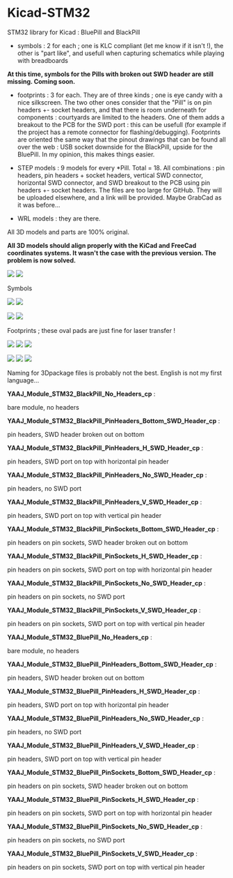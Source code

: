 # Kicad-STM32

STM32 library for Kicad : BluePill and BlackPill

- symbols : 2 for each ; one is KLC compliant (let me know if it isn't !), the other is "part like", and usefull when capturing schematics while playing with breadboards

**At this time, symbols for the Pills with broken out SWD header are still missing. Coming soon.**

- footprints : 3 for each. They are of three kinds ; one is eye candy with a nice silkscreen. The two other ones consider that the "Pill" is on pin headers +- socket headers, and that there is room underneath for components : courtyards are limited to the headers. One of them adds a breakout to the PCB for the SWD port : this can be usefull (for example if the project has a remote connector for flashing/debugging). Footprints are oriented the same way that the pinout drawings that can be found all over the web : USB socket downside for the BlackPill, upside for the BluePill. In my opinion, this makes things easier.

- STEP models : 9 models for every *Pill. Total = 18. All combinations : pin headers, pin headers + socket headers, vertical SWD connector, horizontal SWD connector, and SWD breakout to the PCB using pin headers +- socket headers. The files are too large for GitHub. They will be uploaded elsewhere, and a link will be provided. Maybe GrabCad as it was before...

- WRL models : they are there.

All 3D models and parts are 100% original.

**All 3D models should align properly with the KiCad and FreeCad coordinates systems. It wasn't the case with the previous version. The problem is now solved.**


![](https://github.com/yet-another-average-joe/Kicad-STM32/blob/master/images/BlackPill.JPG)
![](https://github.com/yet-another-average-joe/Kicad-STM32/blob/master/images/BluePill.JPG)


Symbols

![](https://github.com/yet-another-average-joe/Kicad-STM32/blob/master/images/YAAJ_BlackPill_Sym.png)
![](https://github.com/yet-another-average-joe/Kicad-STM32/blob/master/images/YAAJ_BlackPill_Part_Like_Sym.png)

![](https://github.com/yet-another-average-joe/Kicad-STM32/blob/master/images/YAAJ_BluePill_Sym.png)
![](https://github.com/yet-another-average-joe/Kicad-STM32/blob/master/images/YAAJ_BluePill_Part_Like_Sym.png)

Footprints ; these oval pads are just fine for laser transfer !

![](https://github.com/yet-another-average-joe/Kicad-STM32/blob/master/images/YAAJ_BlackPill_1.PNG)
![](https://github.com/yet-another-average-joe/Kicad-STM32/blob/master/images/YAAJ_BlackPill_2.PNG)
![](https://github.com/yet-another-average-joe/Kicad-STM32/blob/master/images/YAAJ_BlackPill_2_SWD_Breakout.PNG)

![](https://github.com/yet-another-average-joe/Kicad-STM32/blob/master/images/YAAJ_BluePill_1.PNG)
![](https://github.com/yet-another-average-joe/Kicad-STM32/blob/master/images/YAAJ_BluePill_2.PNG)
![](https://github.com/yet-another-average-joe/Kicad-STM32/blob/master/images/YAAJ_BluePill_2_SWD_Breakout.PNG)

Naming for 3Dpackage files is probably not the best. English is not my first language...

**YAAJ_Module_STM32_BlackPill_No_Headers_cp** :

bare module, no headers

**YAAJ_Module_STM32_BlackPill_PinHeaders_Bottom_SWD_Header_cp** :

pin headers, SWD header broken out on bottom

**YAAJ_Module_STM32_BlackPill_PinHeaders_H_SWD_Header_cp** :

pin headers, SWD port on top with horizontal pin header

**YAAJ_Module_STM32_BlackPill_PinHeaders_No_SWD_Header_cp** :

pin headers, no SWD port

**YAAJ_Module_STM32_BlackPill_PinHeaders_V_SWD_Header_cp** :

pin headers, SWD port on top with vertical pin header

**YAAJ_Module_STM32_BlackPill_PinSockets_Bottom_SWD_Header_cp** :

pin headers on pin sockets, SWD header broken out on bottom

**YAAJ_Module_STM32_BlackPill_PinSockets_H_SWD_Header_cp** :

pin headers on pin sockets, SWD port on top with horizontal pin header

**YAAJ_Module_STM32_BlackPill_PinSockets_No_SWD_Header_cp** :

pin headers on pin sockets, no SWD port

**YAAJ_Module_STM32_BlackPill_PinSockets_V_SWD_Header_cp** :

pin headers on pin sockets, SWD port on top with vertical pin header

**YAAJ_Module_STM32_BluePill_No_Headers_cp** :

bare module, no headers

**YAAJ_Module_STM32_BluePill_PinHeaders_Bottom_SWD_Header_cp** :

pin headers, SWD header broken out on bottom

**YAAJ_Module_STM32_BluePill_PinHeaders_H_SWD_Header_cp** :

pin headers, SWD port on top with horizontal pin header

**YAAJ_Module_STM32_BluePill_PinHeaders_No_SWD_Header_cp** :

pin headers, no SWD port

**YAAJ_Module_STM32_BluePill_PinHeaders_V_SWD_Header_cp** :

pin headers, SWD port on top with vertical pin header

**YAAJ_Module_STM32_BluePill_PinSockets_Bottom_SWD_Header_cp** :

pin headers on pin sockets, SWD header broken out on bottom

**YAAJ_Module_STM32_BluePill_PinSockets_H_SWD_Header_cp** :

pin headers on pin sockets, SWD port on top with horizontal pin header

**YAAJ_Module_STM32_BluePill_PinSockets_No_SWD_Header_cp** :

pin headers on pin sockets, no SWD port

**YAAJ_Module_STM32_BluePill_PinSockets_V_SWD_Header_cp** :

pin headers on pin sockets, SWD port on top with vertical pin header
